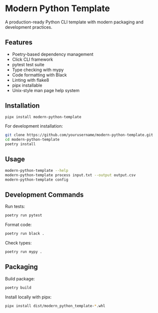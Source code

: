 # Modern Python Template

A production-ready Python CLI template with modern packaging and development practices.

## Features

- Poetry-based dependency management
- Click CLI framework
- pytest test suite
- Type checking with mypy
- Code formatting with Black
- Linting with flake8
- pipx installable
- Unix-style man page help system

## Installation

```bash
pipx install modern-python-template
```

For development installation:
```bash
git clone https://github.com/yourusername/modern-python-template.git
cd modern-python-template
poetry install
```

## Usage

```bash
modern-python-template --help
modern-python-template process input.txt --output output.csv
modern-python-template config
```

## Development Commands

Run tests:
```bash
poetry run pytest
```

Format code:
```bash
poetry run black .
```

Check types:
```bash
poetry run mypy .
```

## Packaging

Build package:
```bash
poetry build
```

Install locally with pipx:
```bash
pipx install dist/modern_python_template-*.whl